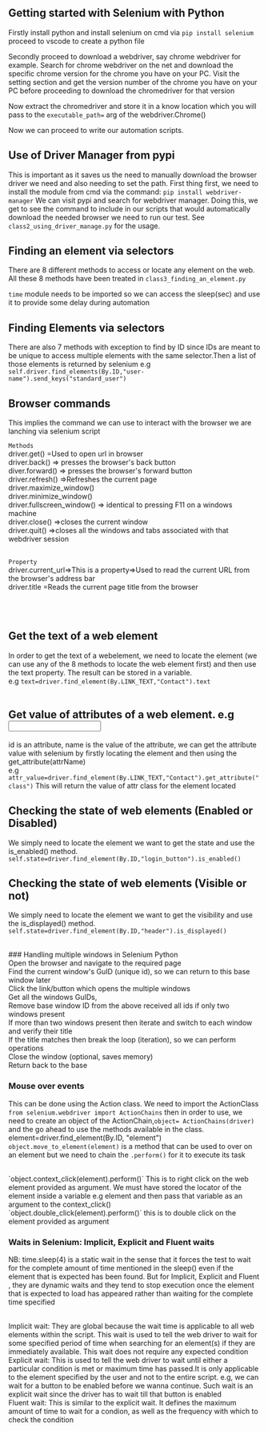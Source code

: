 ## Getting started with Selenium with Python
Firstly install python and install selenium on cmd via `pip install selenium` proceed to vscode to create a python file

Secondly proceed to download a webdriver, say chrome webdriver for example. Search for chrome webdriver on the net and download the specific chrome version for the chrome you have on your PC. Visit the setting section and get the version number of the chrome you have on your PC before proceeding to download the chromedriver for that version

Now extract the chromedriver and store it in a know location which you will pass to the `executable_path=` arg of the webdriver.Chrome()

Now we can proceed to write our automation scripts. 

## Use of Driver Manager from pypi
This is important as it saves us the need to manually download the browser driver we need and also needing to set the path.
First thing first, we need to install the module from cmd via the command: `pip install webdriver-manager`
We can visit pypi and search for webdriver manager. Doing this, we get to see the command to include in our scripts that would automatically download the needed browser we need to run our test. See `class2_using_driver_manage.py` for the usage. 


## Finding an element via selectors
There are 8 different methods to access or locate any element on the web. All these 8 methods have been treated in `class3_finding_an_element.py` 

`time` module needs to be imported so we can access the sleep(sec) and use it to provide some delay during automation

## Finding Elements via selectors
There are also 7 methods with exception to find by ID since IDs are meant to be unique to access multiple elements with the same selector.Then a list of those elements is returned by selenium e.g `self.driver.find_elements(By.ID,"user-name").send_keys("standard_user")`

## Browser commands
This implies the command we can use to interact with the browser we are lanching via selenium script

`Methods` <br>
driver.get() =Used to open url in browser <br>
driver.back() => presses the browser's back button<br>
diver.forward() => presses the browser's forward button<br>
driver.refresh() =>Refreshes the current page<br>
driver.maximize_window()<br>
driver.minimize_window()<br>
driver.fullscreen_window() => identical to pressing F11 on a windows machine<br>
driver.close() =>closes the current window<br>
driver.quit() =>closes all the windows and tabs associated with that webdriver session<br><br>

`Property`<br>
driver.current_url=>This is a property=>Used to read the current URL from the browser's address bar<br>
driver.title =Reads the current page title from the browser<br>

<br><br>
## Get the text of a web element
In order to get the text of a webelement, we need to locate the element (we can use any of the 8 methods to locate the web element first) and then use the text property. The result can be stored in a variable. <br>e.g `text=driver.find_element(By.LINK_TEXT,"Contact").text`
<br><br>
## Get value of attributes of a web element. e.g <input id=name>
id is an attribute, name is the value of the attribute, we can get the attribute value with selenium by firstly locating the element and then using the get_attribute(attrName)
<br>
e.g `attr_value=driver.find_element(By.LINK_TEXT,"Contact").get_attribute("class")` This will return the value of attr class for the element located
<br>
## Checking the state of web elements (Enabled or Disabled) <br>
We simply need to locate the element we want to get the state and use the is_enabled() method. `self.state=driver.find_element(By.ID,"login_button").is_enabled()`

## Checking the state of web elements (Visible or not) <br>
We simply need to locate the element we want to get the visibility and use the is_displayed() method. `self.state=driver.find_element(By.ID,"header").is_displayed()`

<br>
### Handling multiple windows in Selenium Python<br>
Open the browser and navigate to the required page<br>
Find the current window's GuID (unique id), so we can return to this base window later<br>
Click the link/button which opens the multiple windows<br>
Get all the windows GuIDs,<br>
Remove base window ID from the above received all ids if only two windows present<br>
If more than two windows present then iterate and switch to each window and verify their title<br>
If the title matches then break the loop (iteration), so we can perform operations<br>
Close the window (optional, saves memory)<br>
Return back to the base<br>     

### Mouse over events
This can be done using the Action class. We need to import the ActionClass `from selenium.webdriver import ActionChains` then in order to use, we need to create an object of the ActionChain,`object= ActionChains(driver)` and the go ahead to use the methods available in the class.
<br>
element=driver.find_element(By.ID, "element")
`object.move_to_element(element)` is a method that can be used to over on an element but we need to chain the `.perform()` for it to execute its task

<br>
`object.context_click(element).perform()` This is to right click on the web element provided as argument. We must have stored the locator of the element inside a variable e.g element and then pass that variable as an argument to the context_click()
<br>
`object.double_click(element).perform()` this is to double click on the element provided as argument <br>

### Waits in Selenium: Implicit, Explicit and Fluent waits
NB: time.sleep(4) is a static wait in the sense that it forces the test to wait for the complete amount of time mentioned in the sleep() even if the element that is expected has been found. But for Implicit, Explicit and Fluent , they are dynamic waits and they tend to stop execution once the element that is expected to load has appeared rather than waiting for the complete time specified

<br>
Implicit wait: They are global because the wait time is applicable to all web elements within the script. This wait is used to tell the web driver to wait for some specified period of time when searching for an element(s) if they are immediately available. This wait does not require any expected condition

<br>
Explicit wait: This is used to tell the web driver to wait until either a particular condition is met or maximum time has passed.It is only applicable to the element specified by the user and not to the entire script. e.g, we can wait for a button to be enabled before we wanna continue. Such wait is an explicit wait since the driver has to wait till that button is enabled

<br>
Fluent wait: This is similar to the explicit wait. It defines the maximum amount of time to wait for a condion, as well as the frequency with which to check the condition